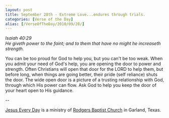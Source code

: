 ```yaml
---
layout: post
title: September 28th - Extreme Love...endures through trials.
categories: [Verse of the Day]
alias: [/VerseOfTheDay/2010/09/28/]
---
```


_Isaiah 40:29  
He giveth power to the faint; and to them that have no might he
increaseth strength._

You can be too proud for God to help you, but you can't be too
weak. When you admit your need of God's help, you are opening the
door to power and strength. Often Christians will open that door for
the LORD to help them, but before long, when things are going better,
their pride (self reliance) shuts the door. The wide open door is a
picture of a trusting relationship with God, through which His power
can flow. Ask God to help you keep the door of your heart open to His
guidance.

 --

<a href=http://jesuseveryday.net>Jesus Every Day</a> is a ministry of <a href=http://rodgersbaptist.net>Rodgers Baptist Church</a> in Garland, Texas.
